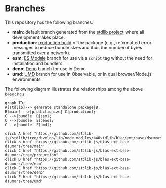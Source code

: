 <!--

@license Apache-2.0

Copyright (c) 2022 The Stdlib Authors.

Licensed under the Apache License, Version 2.0 (the "License");
you may not use this file except in compliance with the License.
You may obtain a copy of the License at

    http://www.apache.org/licenses/LICENSE-2.0

Unless required by applicable law or agreed to in writing, software
distributed under the License is distributed on an "AS IS" BASIS,
WITHOUT WARRANTIES OR CONDITIONS OF ANY KIND, either express or implied.
See the License for the specific language governing permissions and
limitations under the License.

-->

# Branches

This repository has the following branches:

-   **main**: default branch generated from the [stdlib project][stdlib-url], where all development takes place.
-   **production**: [production build][production-url] of the package (e.g., reformatted error messages to reduce bundle sizes and thus the number of bytes transmitted over a network).
-   **esm**: [ES Module][esm-url] branch for use via a `script` tag without the need for installation and bundlers.
-   **deno**: [Deno][deno-url] branch for use in Deno.
-   **umd**: [UMD][umd-url] branch for use in Observable, or in dual browser/Node.js environments.

The following diagram illustrates the relationships among the above branches:

```mermaid
graph TD;
A[stdlib]-->|generate standalone package|B;
B[main] -->|productionize| C[production];
C -->|bundle| D[esm];
C -->|bundle| E[deno];
C -->|bundle| F[umd];

click A href "https://github.com/stdlib-js/stdlib/tree/develop/lib/node_modules/%40stdlib/blas/ext/base/dsumors"
click B href "https://github.com/stdlib-js/blas-ext-base-dsumors/tree/main"
click C href "https://github.com/stdlib-js/blas-ext-base-dsumors/tree/production"
click D href "https://github.com/stdlib-js/blas-ext-base-dsumors/tree/esm"
click E href "https://github.com/stdlib-js/blas-ext-base-dsumors/tree/deno"
click F href "https://github.com/stdlib-js/blas-ext-base-dsumors/tree/umd"
```

[stdlib-url]: https://github.com/stdlib-js/stdlib/tree/develop/lib/node_modules/%40stdlib/blas/ext/base/dsumors
[production-url]: https://github.com/stdlib-js/blas-ext-base-dsumors/tree/production
[deno-url]: https://github.com/stdlib-js/blas-ext-base-dsumors/tree/deno
[umd-url]: https://github.com/stdlib-js/blas-ext-base-dsumors/tree/umd
[esm-url]: https://github.com/stdlib-js/blas-ext-base-dsumors/tree/esm